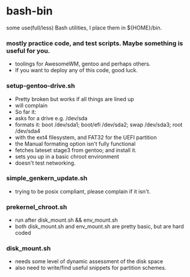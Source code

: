 # bash-bin
   some use(full/less) Bash utilities, I place them in ${HOME}/bin.


### mostly practice code, and test scripts. Maybe something is useful for you.
* toolings for AwesomeWM, gentoo and perhaps others. 
* If you want to deploy any of this code, good luck. 

### setup-gentoo-drive.sh
* Pretty broken but works if all things are lined up
* will complain
* So far it:
* asks for a drive e.g. /dev/sda
* formats it: boot /dev/sda1; boot/efi /dev/sda2; swap /dev/sda3; root /dev/sda4
* with the ext4 filesystem, and FAT32 for the UEFI partition
* the Manual formating option isn't fully functional
* fetches lateset stage3 from gentoo; and install it.
* sets you up in a basic chroot environment
* doesn't test networking. 

### simple_genkern_update.sh
* trying to be posix compliant, please complain if it isn't. 

### prekernel_chroot.sh
* run after disk_mount.sh && env_mount.sh
* both disk_mount.sh and env_mount.sh are pretty basic, but are hard coded

### disk_mount.sh
* needs some level of dynamic assessment of the disk space
* also need to write/find useful snippets for partition schemes. 
